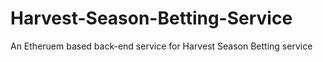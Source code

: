 # Harvest-Season-Betting-Service
An Etheruem based back-end service for Harvest Season Betting service 
